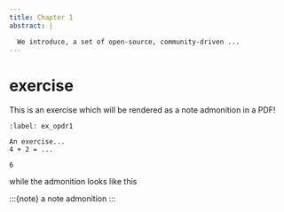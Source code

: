 ```yaml
---
title: Chapter 1
abstract: |

  We introduce, a set of open-source, community-driven ...
---
```


# exercise

This is an exercise which will be rendered as a note admonition in a PDF! 

```{exercise} Name exercise
:label: ex_opdr1

An exercise...
4 + 2 = ...
```

```{solution} ex_opdr1
6
```

while the admonition looks like this

:::{note}
a note admonition
:::
